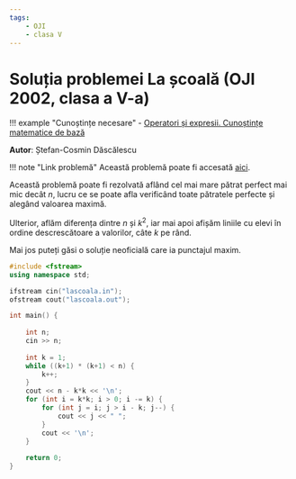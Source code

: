 ```yaml
---
tags:
    - OJI
    - clasa V
---
```


# Soluția problemei La școală (OJI 2002, clasa a V-a)

!!! example "Cunoștințe necesare"
    - [Operatori și expresii. Cunoștințe matematice de bază](../../../../cppintro/basic-math.md)

**Autor**: Ștefan-Cosmin Dăscălescu

!!! note "Link problemă"
    Această problemă poate fi accesată [aici](https://kilonova.ro/problems/702/).

Această problemă poate fi rezolvată aflând cel mai mare pătrat perfect mai mic
decât $n$, lucru ce se poate afla verificând toate pătratele perfecte și alegând
valoarea maximă.

Ulterior, aflăm diferența dintre $n$ și $k^2$, iar mai apoi afișăm liniile cu
elevi în ordine descrescătoare a valorilor, câte $k$ pe rând.

Mai jos puteți găsi o soluție neoficială care ia punctajul maxim.

```cpp
#include <fstream>
using namespace std;

ifstream cin("lascoala.in");
ofstream cout("lascoala.out");

int main() {
    
    int n;
    cin >> n;
    
    int k = 1;
    while ((k+1) * (k+1) < n) {
        k++;
    }
    cout << n - k*k << '\n';
    for (int i = k*k; i > 0; i -= k) {
        for (int j = i; j > i - k; j--) {
            cout << j << " ";
        }
        cout << '\n';
    }
    
    return 0;
}
```
